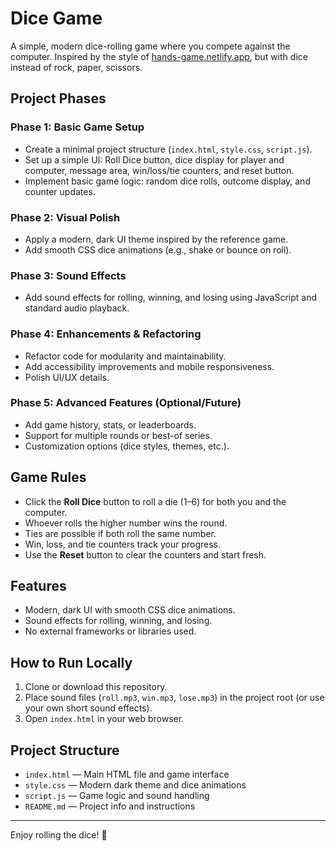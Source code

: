 # Dice Game

A simple, modern dice-rolling game where you compete against the computer. Inspired by the style of [hands-game.netlify.app](https://hands-game.netlify.app/), but with dice instead of rock, paper, scissors.

## Project Phases

### Phase 1: Basic Game Setup
- Create a minimal project structure (`index.html`, `style.css`, `script.js`).
- Set up a simple UI: Roll Dice button, dice display for player and computer, message area, win/loss/tie counters, and reset button.
- Implement basic game logic: random dice rolls, outcome display, and counter updates.

### Phase 2: Visual Polish
- Apply a modern, dark UI theme inspired by the reference game.
- Add smooth CSS dice animations (e.g., shake or bounce on roll).

### Phase 3: Sound Effects
- Add sound effects for rolling, winning, and losing using JavaScript and standard audio playback.

### Phase 4: Enhancements & Refactoring
- Refactor code for modularity and maintainability.
- Add accessibility improvements and mobile responsiveness.
- Polish UI/UX details.

### Phase 5: Advanced Features (Optional/Future)
- Add game history, stats, or leaderboards.
- Support for multiple rounds or best-of series.
- Customization options (dice styles, themes, etc.).

## Game Rules
- Click the **Roll Dice** button to roll a die (1–6) for both you and the computer.
- Whoever rolls the higher number wins the round.
- Ties are possible if both roll the same number.
- Win, loss, and tie counters track your progress.
- Use the **Reset** button to clear the counters and start fresh.

## Features
- Modern, dark UI with smooth CSS dice animations.
- Sound effects for rolling, winning, and losing.
- No external frameworks or libraries used.

## How to Run Locally
1. Clone or download this repository.
2. Place sound files (`roll.mp3`, `win.mp3`, `lose.mp3`) in the project root (or use your own short sound effects).
3. Open `index.html` in your web browser.

## Project Structure
- `index.html` — Main HTML file and game interface
- `style.css` — Modern dark theme and dice animations
- `script.js` — Game logic and sound handling
- `README.md` — Project info and instructions

---
Enjoy rolling the dice! 🎲
